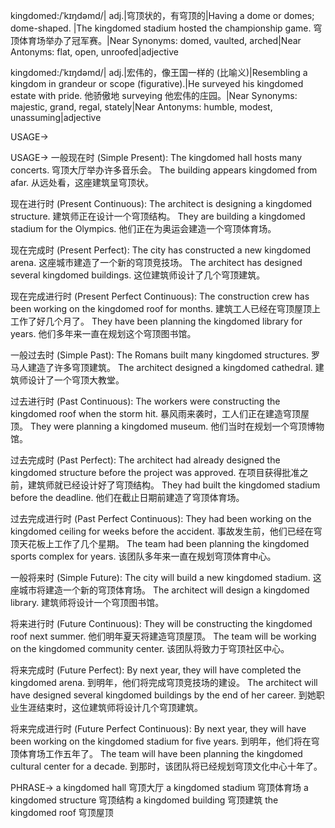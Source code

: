 kingdomed:/ˈkɪŋdəmd/| adj.|穹顶状的，有穹顶的|Having a dome or domes; dome-shaped. |The kingdomed stadium hosted the championship game.  穹顶体育场举办了冠军赛。|Near Synonyms: domed, vaulted, arched|Near Antonyms: flat, open, unroofed|adjective


kingdomed:/ˈkɪŋdəmd/| adj.|宏伟的，像王国一样的 (比喻义)|Resembling a kingdom in grandeur or scope (figurative).|He surveyed his kingdomed estate with pride. 他骄傲地 surveying 他宏伟的庄园。|Near Synonyms: majestic, grand, regal, stately|Near Antonyms: humble, modest, unassuming|adjective


USAGE->

USAGE->
一般现在时 (Simple Present):
The kingdomed hall hosts many concerts. 穹顶大厅举办许多音乐会。
The building appears kingdomed from afar. 从远处看，这座建筑呈穹顶状。

现在进行时 (Present Continuous):
The architect is designing a kingdomed structure. 建筑师正在设计一个穹顶结构。
They are building a kingdomed stadium for the Olympics. 他们正在为奥运会建造一个穹顶体育场。

现在完成时 (Present Perfect):
The city has constructed a new kingdomed arena. 这座城市建造了一个新的穹顶竞技场。
The architect has designed several kingdomed buildings.  这位建筑师设计了几个穹顶建筑。


现在完成进行时 (Present Perfect Continuous):
The construction crew has been working on the kingdomed roof for months. 建筑工人已经在穹顶屋顶上工作了好几个月了。
They have been planning the kingdomed library for years.  他们多年来一直在规划这个穹顶图书馆。

一般过去时 (Simple Past):
The Romans built many kingdomed structures. 罗马人建造了许多穹顶建筑。
The architect designed a kingdomed cathedral. 建筑师设计了一个穹顶大教堂。

过去进行时 (Past Continuous):
The workers were constructing the kingdomed roof when the storm hit.  暴风雨来袭时，工人们正在建造穹顶屋顶。
They were planning a kingdomed museum.  他们当时在规划一个穹顶博物馆。


过去完成时 (Past Perfect):
The architect had already designed the kingdomed structure before the project was approved.  在项目获得批准之前，建筑师就已经设计好了穹顶结构。
They had built the kingdomed stadium before the deadline. 他们在截止日期前建造了穹顶体育场。

过去完成进行时 (Past Perfect Continuous):
They had been working on the kingdomed ceiling for weeks before the accident. 事故发生前，他们已经在穹顶天花板上工作了几个星期。
The team had been planning the kingdomed sports complex for years. 该团队多年来一直在规划穹顶体育中心。

一般将来时 (Simple Future):
The city will build a new kingdomed stadium.  这座城市将建造一个新的穹顶体育场。
The architect will design a kingdomed library.  建筑师将设计一个穹顶图书馆。

将来进行时 (Future Continuous):
They will be constructing the kingdomed roof next summer.  他们明年夏天将建造穹顶屋顶。
The team will be working on the kingdomed community center. 该团队将致力于穹顶社区中心。

将来完成时 (Future Perfect):
By next year, they will have completed the kingdomed arena. 到明年，他们将完成穹顶竞技场的建设。
The architect will have designed several kingdomed buildings by the end of her career.  到她职业生涯结束时，这位建筑师将设计几个穹顶建筑。

将来完成进行时 (Future Perfect Continuous):
By next year, they will have been working on the kingdomed stadium for five years. 到明年，他们将在穹顶体育场工作五年了。
The team will have been planning the kingdomed cultural center for a decade.  到那时，该团队将已经规划穹顶文化中心十年了。



PHRASE->
a kingdomed hall 穹顶大厅
a kingdomed stadium 穹顶体育场
a kingdomed structure 穹顶结构
a kingdomed building 穹顶建筑
the kingdomed roof 穹顶屋顶
